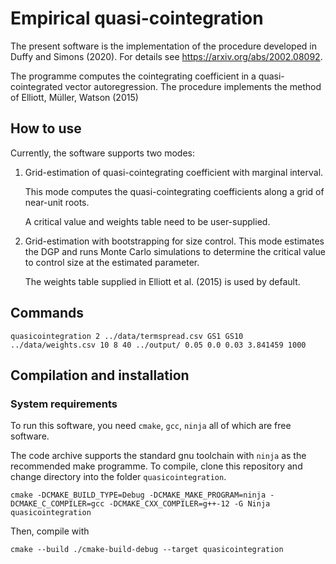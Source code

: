 # Empirical quasi-cointegration

The present software is the implementation of the procedure developed in Duffy and Simons (2020). For details see https://arxiv.org/abs/2002.08092.

The programme computes the cointegrating coefficient in a quasi-cointegrated vector autoregression. The procedure implements the method of Elliott, Müller, Watson (2015)

## How to use

Currently, the software supports two modes:

1. Grid-estimation of quasi-cointegrating coefficient with marginal interval.

   This mode computes the quasi-cointegrating coefficients along a grid of near-unit roots.
   
   A critical value and weights table need to be user-supplied.

2. Grid-estimation with bootstrapping for size control.
   This mode estimates the DGP and runs Monte Carlo simulations to determine the critical value to control size at the estimated parameter.

   The weights table supplied in Elliott et al. (2015) is used by default.

## Commands

`quasicointegration 2 ../data/termspread.csv GS1 GS10 ../data/weights.csv 10 8 40 ../output/ 0.05 0.0 0.03 3.841459 1000`


## Compilation and installation

### System requirements

To run this software, you need `cmake`, `gcc`, `ninja` all of which are free software.

The code archive supports the standard gnu toolchain with `ninja` as the recommended make programme. To compile, clone this repository and change directory into the folder `quasicointegration`.  

~~~~
cmake -DCMAKE_BUILD_TYPE=Debug -DCMAKE_MAKE_PROGRAM=ninja -DCMAKE_C_COMPILER=gcc -DCMAKE_CXX_COMPILER=g++-12 -G Ninja quasicointegration
~~~~

Then, compile with

```
cmake --build ./cmake-build-debug --target quasicointegration
```